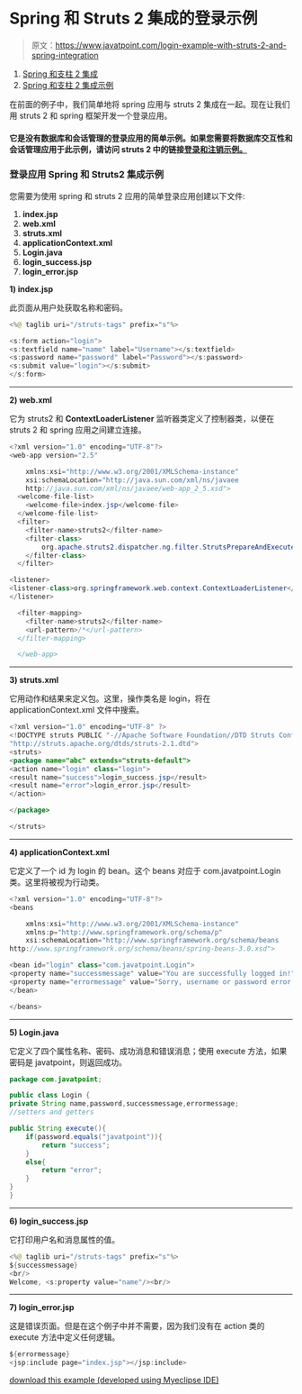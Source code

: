 # Spring 和 Struts 2 集成的登录示例

> 原文：<https://www.javatpoint.com/login-example-with-struts-2-and-spring-integration>

1.  [Spring 和支柱 2 集成](#)
2.  [Spring 和支柱 2 集成示例](#ex)

在前面的例子中，我们简单地将 spring 应用与 struts 2 集成在一起。现在让我们用 struts 2 和 spring 框架开发一个登录应用。

#### 它是没有数据库和会话管理的登录应用的简单示例。如果您需要将数据库交互性和会话管理应用于此示例，请访问 struts 2 中的链接[登录和注销示例。](struts-2-login-and-logout-example)

### 登录应用 Spring 和 Struts2 集成示例

您需要为使用 spring 和 struts 2 应用的简单登录应用创建以下文件:

1.  **index.jsp**
2.  **web.xml**
3.  **struts.xml**
4.  **applicationContext.xml**
5.  **Login.java**
6.  **login_success.jsp**
7.  **login_error.jsp**

**1) index.jsp**

此页面从用户处获取名称和密码。

```java
<%@ taglib uri="/struts-tags" prefix="s"%>

<s:form action="login">
<s:textfield name="name" label="Username"></s:textfield>
<s:password name="password" label="Password"></s:password>
<s:submit value="login"></s:submit>
</s:form>

```

* * *

**2) web.xml**

它为 struts2 和 **ContextLoaderListener** 监听器类定义了控制器类，以便在 struts 2 和 spring 应用之间建立连接。

```java
<?xml version="1.0" encoding="UTF-8"?>
<web-app version="2.5" 

	xmlns:xsi="http://www.w3.org/2001/XMLSchema-instance" 
	xsi:schemaLocation="http://java.sun.com/xml/ns/javaee 
	http://java.sun.com/xml/ns/javaee/web-app_2_5.xsd">
  <welcome-file-list>
    <welcome-file>index.jsp</welcome-file>
  </welcome-file-list>
  <filter>
  	<filter-name>struts2</filter-name>
  	<filter-class>
  		org.apache.struts2.dispatcher.ng.filter.StrutsPrepareAndExecuteFilter
  	</filter-class>
  </filter>

<listener> 
<listener-class>org.springframework.web.context.ContextLoaderListener</listener-class> 
</listener> 

  <filter-mapping>
  	<filter-name>struts2</filter-name>
  	<url-pattern>/*</url-pattern>
  </filter-mapping>

  </web-app>

```

* * *

**3) struts.xml**

它用动作和结果来定义包。这里，操作类名是 login，将在 applicationContext.xml 文件中搜索。

```java
<?xml version="1.0" encoding="UTF-8" ?>
<!DOCTYPE struts PUBLIC "-//Apache Software Foundation//DTD Struts Configuration 2.1//EN" 
"http://struts.apache.org/dtds/struts-2.1.dtd">
<struts>
<package name="abc" extends="struts-default">
<action name="login" class="login">
<result name="success">login_success.jsp</result>
<result name="error">login_error.jsp</result>
</action>

</package>

</struts>    

```

* * *

**4) applicationContext.xml**

它定义了一个 id 为 login 的 bean。这个 beans 对应于 com.javatpoint.Login 类。这里将被视为行动类。

```java
<?xml version="1.0" encoding="UTF-8"?>
<beans

	xmlns:xsi="http://www.w3.org/2001/XMLSchema-instance"
	xmlns:p="http://www.springframework.org/schema/p"
	xsi:schemaLocation="http://www.springframework.org/schema/beans 
http://www.springframework.org/schema/beans/spring-beans-3.0.xsd">

<bean id="login" class="com.javatpoint.Login">
<property name="successmessage" value="You are successfully logged in!"></property>
<property name="errormessage" value="Sorry, username or password error!"></property>
</bean>

</beans>

```

* * *

**5) Login.java**

它定义了四个属性名称、密码、成功消息和错误消息；使用 execute 方法，如果密码是 javatpoint，则返回成功。

```java
package com.javatpoint;

public class Login {
private String name,password,successmessage,errormessage;
//setters and getters

public String execute(){
	if(password.equals("javatpoint")){
		return "success";
	}
	else{
		return "error";
	}
}
}

```

* * *

**6) login_success.jsp**

它打印用户名和消息属性的值。

```java
<%@ taglib uri="/struts-tags" prefix="s"%>
${successmessage}
<br/> 
Welcome, <s:property value="name"/><br/>

```

* * *

**7) login_error.jsp**

这是错误页面。但是在这个例子中并不需要，因为我们没有在 action 类的 execute 方法中定义任何逻辑。

```java
${errormessage}
<jsp:include page="index.jsp"></jsp:include>

```

[download this example (developed using Myeclipse IDE)](https://static.javatpoint.com/src/sp/spstintegrationlogin.zip)